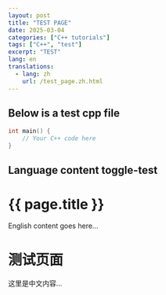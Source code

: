 ```yaml
---
layout: post
title: "TEST PAGE"
date: 2025-03-04
categories: ["C++ tutorials"]
tags: ["C++", "test"]
excerpt: "TEST"
lang: en
translations:
  - lang: zh
    url: /test_page.zh.html
---
```


## Below is a test cpp file
```cpp
int main() {
    // Your C++ code here
}
```


## Language content toggle-test

<div data-lang="en">
  <!-- English content here -->
  <h1>{{ page.title }}</h1>
  <p>English content goes here...</p>
</div>

<div data-lang="zh">
  <!-- Chinese content here -->
  <h1>测试页面</h1>
  <p>这里是中文内容...</p>
</div>
